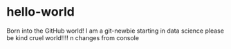 # hello-world
Born into the GitHub world!
I am a git-newbie starting in data science please be kind cruel world!!!!
n changes from console
